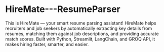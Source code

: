 # HireMate---ResumeParser
This is HireMate — your smart resume parsing assistant! HireMate helps recruiters and job seekers by automatically extracting key details from resumes, matching them against job descriptions, and providing accurate match scores. Built with Python, Streamlit, LangChain, and GROQ API, it makes hiring faster, smarter, and easier.
